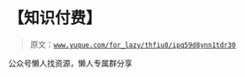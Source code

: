 # 【知识付费】

> 原文：[`www.yuque.com/for_lazy/thfiu8/ipq59d8ynn1tdr30`](https://www.yuque.com/for_lazy/thfiu8/ipq59d8ynn1tdr30)



公众号懒人找资源，懒人专属群分享